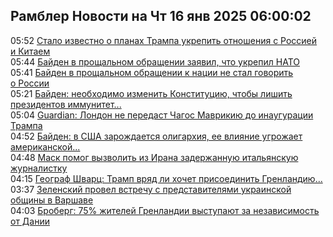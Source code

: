 <h2>Рамблер Новости на Чт 16 янв 2025 06:00:02</h2>
<div class="rssn table">
  <span class="smaller gray hspace">05:52</span> <a class="nodecor" href="https://news.rambler.ru/world/54052566-stalo-izvestno-o-planah-trampa-ukrepit-otnosheniya-s-rossiey-i-kitaem/">Стало известно о планах Трампа укрепить отношения с Россией и Китаем</a>
</div>
<div class="rssn table">
  <span class="smaller gray hspace">05:44</span> <a class="nodecor" href="https://news.rambler.ru/world/54042941-bayden-v-proschalnom-obraschenii-zayavil-chto-ukrepil-nato/">Байден в прощальном обращении заявил, что укрепил НАТО</a>
</div>
<div class="rssn table">
  <span class="smaller gray hspace">05:41</span> <a class="nodecor" href="https://news.rambler.ru/world/54052553-bayden-v-proschalnom-obraschenii-k-natsii-ne-stal-govorit-o-rossii/">Байден в прощальном обращении к нации не стал говорить о России</a>
</div>
<div class="rssn table">
  <span class="smaller gray hspace">05:21</span> <a class="nodecor" href="https://news.rambler.ru/world/54052542-bayden-neobhodimo-izmenit-konstitutsiyu-chtoby-lishit-prezidentov-immuniteta/">Байден: необходимо изменить Конституцию, чтобы лишить президентов иммунитет...</a>
</div>
<div class="rssn table">
  <span class="smaller gray hspace">05:04</span> <a class="nodecor" href="https://news.rambler.ru/world/54052481-guardian-london-ne-peredast-chagos-mavrikiyu-do-inauguratsii-trampa/">Guardian: Лондон не передаст Чагос Маврикию до инаугурации Трампа</a>
</div>
<div class="rssn table">
  <span class="smaller gray hspace">04:52</span> <a class="nodecor" href="https://news.rambler.ru/world/54052498-bayden-v-ssha-zarozhdaetsya-oligarhiya-ee-vliyanie-ugrozhaet-amerikanskoy-demokratii/">Байден: в США зарождается олигархия, ее влияние угрожает американской...</a>
</div>
<div class="rssn table">
  <span class="smaller gray hspace">04:48</span> <a class="nodecor" href="https://news.rambler.ru/world/54052493-mask-pomog-vyzvolit-iz-irana-zaderzhannuyu-italyanskuyu-zhurnalistku/">Маск помог вызволить из Ирана задержанную итальянскую журналистку</a>
</div>
<div class="rssn table">
  <span class="smaller gray hspace">04:15</span> <a class="nodecor" href="https://news.rambler.ru/world/54052457-geograf-shvarts-tramp-vryad-li-hochet-prisoedinit-grenlandiyu-k-ssha-iz-za-resursov/">Географ Шварц: Трамп вряд ли хочет присоединить Гренландию...</a>
</div>
<div class="rssn table">
  <span class="smaller gray hspace">03:37</span> <a class="nodecor" href="https://news.rambler.ru/world/54052404-zelenskiy-provel-vstrechu-s-predstavitelyami-ukrainskoy-obschiny-v-varshave/">Зеленский провел встречу с представителями украинской общины в Варшаве</a>
</div>
<div class="rssn table">
  <span class="smaller gray hspace">04:03</span> <a class="nodecor" href="https://news.rambler.ru/world/54044219-broberg-75-zhiteley-grenlandii-vystupayut-za-nezavisimost-ot-danii/">Броберг: 75% жителей Гренландии выступают за независимость от Дании</a>
</div>